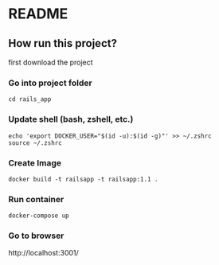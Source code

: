 # README

## How run this project?

first download the project

### Go into project folder

```shell
cd rails_app
```

### Update shell (bash, zshell, etc.)

```shell
echo 'export DOCKER_USER="$(id -u):$(id -g)"' >> ~/.zshrc
source ~/.zshrc
```

### Create Image

```shell
docker build -t railsapp -t railsapp:1.1 .
```

### Run container

```shell
docker-compose up
```

### Go to browser

http://localhost:3001/
